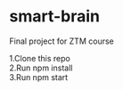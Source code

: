 # smart-brain
Final project for ZTM course

1.Clone this repo<br>
2.Run npm install<br>
3.Run npm start<br>
